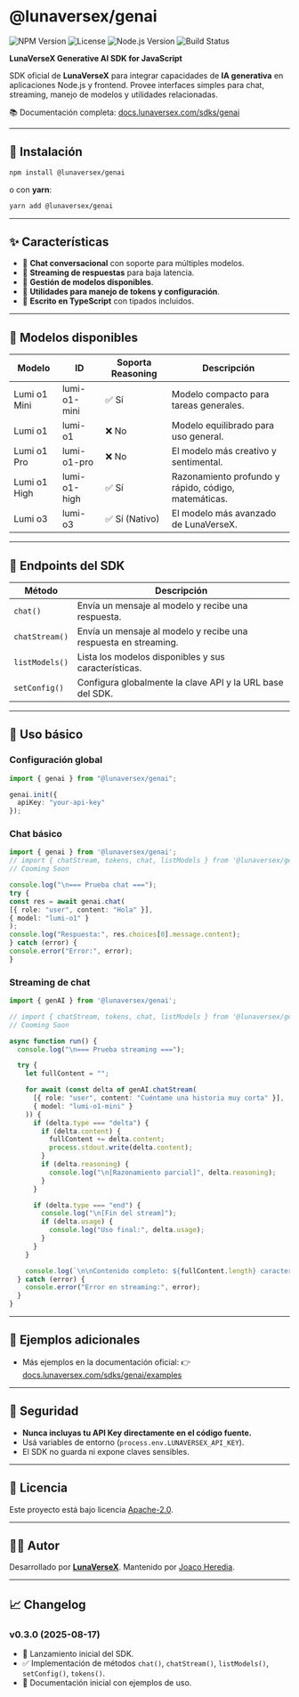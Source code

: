 # @lunaversex/genai

![NPM Version](https://img.shields.io/npm/v/@lunaversex/genai)
![License](https://img.shields.io/npm/l/@lunaversex/genai)
![Node.js Version](https://img.shields.io/node/v/@lunaversex/genai)
![Build Status](https://img.shields.io/github/actions/workflow/status/lunaversex/genai/ci.yml?branch=main)

**LunaVerseX Generative AI SDK for JavaScript**

SDK oficial de **LunaVerseX** para integrar capacidades de **IA generativa** en aplicaciones Node.js y frontend.
Provee interfaces simples para chat, streaming, manejo de modelos y utilidades relacionadas.

📚 Documentación completa: [docs.lunaversex.com/sdks/genai](https://docs.lunaversex.com/sdks/genai)

---

## 🚀 Instalación

```bash
npm install @lunaversex/genai
```

o con **yarn**:

```bash
yarn add @lunaversex/genai
```

---

## ✨ Características

* 🔹 **Chat conversacional** con soporte para múltiples modelos.
* 🔹 **Streaming de respuestas** para baja latencia.
* 🔹 **Gestión de modelos disponibles**.
* 🔹 **Utilidades para manejo de tokens y configuración**.
* 🔹 **Escrito en TypeScript** con tipados incluidos.

---

## 🧪 Modelos disponibles

| Modelo       | ID           | Soporta Reasoning | Descripción                                     |
| ------------ | ------------ | ---------------- | ----------------------------------------------- |
| Lumi o1 Mini | lumi-o1-mini | ✅ Sí             | Modelo compacto para tareas generales.          |
| Lumi o1      | lumi-o1      | ❌ No             | Modelo equilibrado para uso general.           |
| Lumi o1 Pro  | lumi-o1-pro  | ❌ No             | El modelo más creativo y sentimental.          |
| Lumi o1 High | lumi-o1-high | ✅ Sí             | Razonamiento profundo y rápido, código, matemáticas. |
| Lumi o3      | lumi-o3      | ✅ Sí (Nativo)    | El modelo más avanzado de LunaVerseX.          |

---

## 🧩 Endpoints del SDK

| Método         | Descripción                                                     |
| -------------- | --------------------------------------------------------------- |
| `chat()`       | Envía un mensaje al modelo y recibe una respuesta.              |
| `chatStream()` | Envía un mensaje al modelo y recibe una respuesta en streaming. |
| `listModels()` | Lista los modelos disponibles y sus características.            |
| `setConfig()`  | Configura globalmente la clave API y la URL base del SDK.       |

---

## 🔧 Uso básico

### Configuración global

```ts
import { genai } from "@lunaversex/genai";

genai.init({ 
  apiKey: "your-api-key"
});
```

### Chat básico

```ts
import { genai } from '@lunaversex/genai';
// import { chatStream, tokens, chat, listModels } from '@lunaversex/genai';
// Cooming Soon

console.log("\n=== Prueba chat ===");
try {
const res = await genai.chat(
[{ role: "user", content: "Hola" }],
{ model: "lumi-o1" }
);
console.log("Respuesta:", res.choices[0].message.content);
} catch (error) {
console.error("Error:", error);
}

```

### Streaming de chat

```ts
import { genAI } from '@lunaversex/genai';

// import { chatStream, tokens, chat, listModels } from '@lunaversex/genai';
// Cooming Soon

async function run() {
  console.log("\n=== Prueba streaming ===");

  try {
    let fullContent = "";

    for await (const delta of genAI.chatStream(
      [{ role: "user", content: "Cuéntame una historia muy corta" }],
      { model: "lumi-o1-mini" }
    )) {
      if (delta.type === "delta") {
        if (delta.content) {
          fullContent += delta.content;
          process.stdout.write(delta.content);
        }
        if (delta.reasoning) {
          console.log("\n[Razonamiento parcial]", delta.reasoning);
        }
      }

      if (delta.type === "end") {
        console.log("\n[Fin del stream]");
        if (delta.usage) {
          console.log("Uso final:", delta.usage);
        }
      }
    }

    console.log(`\n\nContenido completo: ${fullContent.length} caracteres`);
  } catch (error) {
    console.error("Error en streaming:", error);
  }
}
```

---

## 📄 Ejemplos adicionales

* Más ejemplos en la documentación oficial:
  👉 [docs.lunaversex.com/sdks/genai/examples](https://docs.lunaversex.com/sdks/genai/examples)

---

## 🔐 Seguridad

* **Nunca incluyas tu API Key directamente en el código fuente.**
* Usá variables de entorno (`process.env.LUNAVERSEX_API_KEY`).
* El SDK no guarda ni expone claves sensibles.

---

## 📜 Licencia

Este proyecto está bajo licencia [Apache-2.0](LICENSE).

---

## 🧑‍💻 Autor

Desarrollado por **[LunaVerseX](https://www.lunaversex.com)**.
Mantenido por [Joaco Heredia](https://github.com/joacoheredia).

---

## 📈 Changelog

### v0.3.0 (2025-08-17)

* 🎉 Lanzamiento inicial del SDK.
* ✅ Implementación de métodos `chat()`, `chatStream()`, `listModels()`, `setConfig()`, `tokens()`.
* 📝 Documentación inicial con ejemplos de uso.

